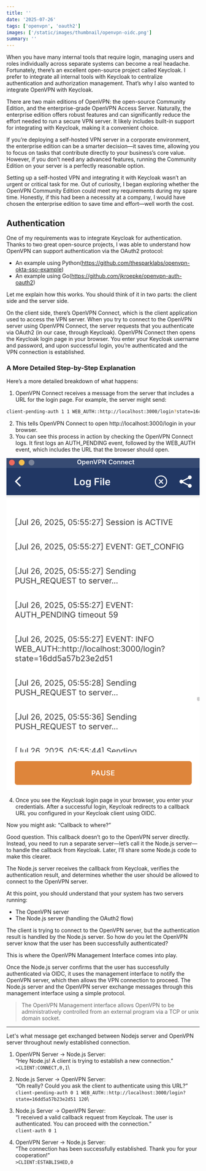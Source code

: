 ```yaml
---
title: ''
date: '2025-07-26'
tags: ['openvpn', 'oauth2']
images: ['/static/images/thumbnail/openvpn-oidc.png']
summary: ''
---
```


When you have many internal tools that require login, managing users and roles individually across separate systems can become a real headache. Fortunately, there’s an excellent open-source project called Keycloak. I prefer to integrate all internal tools with Keycloak to centralize authentication and authorization management. That’s why I also wanted to integrate OpenVPN with Keycloak.

There are two main editions of OpenVPN: the open-source Community Edition, and the enterprise-grade OpenVPN Access Server. Naturally, the enterprise edition offers robust features and can significantly reduce the effort needed to run a secure VPN server. It likely includes built-in support for integrating with Keycloak, making it a convenient choice.

If you’re deploying a self-hosted VPN server in a corporate environment, the enterprise edition can be a smarter decision—it saves time, allowing you to focus on tasks that contribute directly to your business’s core value. However, if you don’t need any advanced features, running the Community Edition on your server is a perfectly reasonable option.

Setting up a self-hosted VPN and integrating it with Keycloak wasn’t an urgent or critical task for me. Out of curiosity, I began exploring whether the OpenVPN Community Edition could meet my requirements during my spare time. Honestly, if this had been a necessity at a company, I would have chosen the enterprise edition to save time and effort—well worth the cost.

## Authentication

One of my requirements was to integrate Keycloak for authentication. Thanks to two great open-source projects, I was able to understand how OpenVPN can support authentication via the OAuth2 protocol:

- An example using Python(https://github.com/thesparklabs/openvpn-okta-sso-example)
- An example using Go(https://github.com/jkroepke/openvpn-auth-oauth2)

Let me explain how this works. You should think of it in two parts: the client side and the server side.

On the client side, there’s OpenVPN Connect, which is the client application used to access the VPN server. When you try to connect to the OpenVPN server using OpenVPN Connect, the server requests that you authenticate via OAuth2 (in our case, through Keycloak). OpenVPN Connect then opens the Keycloak login page in your browser. You enter your Keycloak username and password, and upon successful login, you’re authenticated and the VPN connection is established.

### A More Detailed Step-by-Step Explanation

Here’s a more detailed breakdown of what happens:

1. OpenVPN Connect receives a message from the server that includes a URL for the login page. For example, the server might send:

```sh
client-pending-auth 1 1 WEB_AUTH::http://localhost:3000/login?state=16dd5a57b23e2d51 120
```

2. This tells OpenVPN Connect to open http://localhost:3000/login in your browser.
3. You can see this process in action by checking the OpenVPN Connect logs. It first logs an AUTH_PENDING event, followed by the WEB_AUTH event, which includes the URL that the browser should open.

<img src="/static/images/openvpn-connect-log.png" alt="openvpn connect logs" />

4. Once you see the Keycloak login page in your browser, you enter your credentials. After a successful login, Keycloak redirects to a callback URL you configured in your Keycloak client using OIDC.

Now you might ask: “Callback to where?”

Good question. This callback doesn’t go to the OpenVPN server directly. Instead, you need to run a separate server—let’s call it the Node.js server—to handle the callback from Keycloak. Later, I’ll share some Node.js code to make this clearer.

The Node.js server receives the callback from Keycloak, verifies the authentication result, and determines whether the user should be allowed to connect to the OpenVPN server.

At this point, you should understand that your system has two servers running:

- The OpenVPN server
- The Node.js server (handling the OAuth2 flow)

The client is trying to connect to the OpenVPN server, but the authentication result is handled by the Node.js server. So how do you let the OpenVPN server know that the user has been successfully authenticated?

This is where the OpenVPN Management Interface comes into play.

Once the Node.js server confirms that the user has successfully authenticated via OIDC, it uses the management interface to notify the OpenVPN server, which then allows the VPN connection to proceed. The Node.js server and the OpenVPN server exchange messages through this management interface using a simple protocol.

> The OpenVPN Management interface allows OpenVPN to be administratively controlled from an external program via a TCP or unix domain socket.

---

Let's what message get exchanged between Nodejs server and OpenVPN server throughout newly established connection.

1. OpenVPN Server → Node.js Server:\
   “Hey Node.js! A client is trying to establish a new connection.”\
   `>CLIENT:CONNECT,0,1`\

2. Node.js Server → OpenVPN Server:\
   “Oh really? Could you ask the client to authenticate using this URL?”\
   `client-pending-auth 0 1 WEB_AUTH::http://localhost:3000/login?state=16dd5a57b23e2d51 120`\

3. Node.js Server → OpenVPN Server:\
   “I received a valid callback request from Keycloak. The user is authenticated. You can proceed with the connection.”\
   `client-auth 0 1`

4. OpenVPN Server → Node.js Server:\
   “The connection has been successfully established. Thank you for your cooperation!”\
   `>CLIENT:ESTABLISHED,0`
